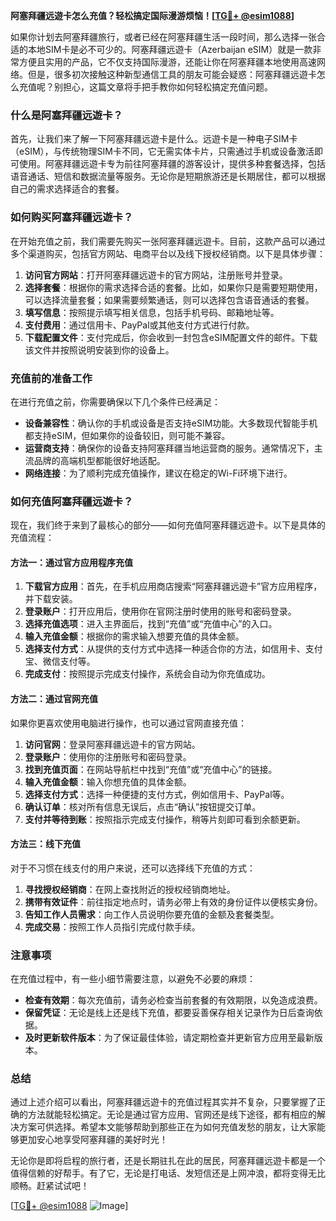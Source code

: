 **阿塞拜疆远遊卡怎么充值？轻松搞定国际漫游烦恼！[[TG💪+ @esim1088](https://t.me/s/esim1088)]**

如果你计划去阿塞拜疆旅行，或者已经在阿塞拜疆生活一段时间，那么选择一张合适的本地SIM卡是必不可少的。阿塞拜疆远遊卡（Azerbaijan eSIM）就是一款非常方便且实用的产品，它不仅支持国际漫游，还能让你在阿塞拜疆本地使用高速网络。但是，很多初次接触这种新型通信工具的朋友可能会疑惑：阿塞拜疆远遊卡怎么充值呢？别担心，这篇文章将手把手教你如何轻松搞定充值问题。

### 什么是阿塞拜疆远遊卡？

首先，让我们来了解一下阿塞拜疆远遊卡是什么。远遊卡是一种电子SIM卡（eSIM），与传统物理SIM卡不同，它无需实体卡片，只需通过手机或设备激活即可使用。阿塞拜疆远遊卡专为前往阿塞拜疆的游客设计，提供多种套餐选择，包括语音通话、短信和数据流量等服务。无论你是短期旅游还是长期居住，都可以根据自己的需求选择适合的套餐。

### 如何购买阿塞拜疆远遊卡？

在开始充值之前，我们需要先购买一张阿塞拜疆远遊卡。目前，这款产品可以通过多个渠道购买，包括官方网站、电商平台以及线下授权经销商。以下是具体步骤：

1. **访问官方网站**：打开阿塞拜疆远遊卡的官方网站，注册账号并登录。
2. **选择套餐**：根据你的需求选择合适的套餐。比如，如果你只是需要短期使用，可以选择流量套餐；如果需要频繁通话，则可以选择包含语音通话的套餐。
3. **填写信息**：按照提示填写相关信息，包括手机号码、邮箱地址等。
4. **支付费用**：通过信用卡、PayPal或其他支付方式进行付款。
5. **下载配置文件**：支付完成后，你会收到一封包含eSIM配置文件的邮件。下载该文件并按照说明安装到你的设备上。

### 充值前的准备工作

在进行充值之前，你需要确保以下几个条件已经满足：

- **设备兼容性**：确认你的手机或设备是否支持eSIM功能。大多数现代智能手机都支持eSIM，但如果你的设备较旧，则可能不兼容。
- **运营商支持**：确保你的设备支持阿塞拜疆当地运营商的服务。通常情况下，主流品牌的高端机型都能很好地适配。
- **网络连接**：为了顺利完成充值操作，建议在稳定的Wi-Fi环境下进行。

### 如何充值阿塞拜疆远遊卡？

现在，我们终于来到了最核心的部分——如何充值阿塞拜疆远遊卡。以下是具体的充值流程：

#### 方法一：通过官方应用程序充值

1. **下载官方应用**：首先，在手机应用商店搜索“阿塞拜疆远遊卡”官方应用程序，并下载安装。
2. **登录账户**：打开应用后，使用你在官网注册时使用的账号和密码登录。
3. **选择充值选项**：进入主界面后，找到“充值”或“充值中心”的入口。
4. **输入充值金额**：根据你的需求输入想要充值的具体金额。
5. **选择支付方式**：从提供的支付方式中选择一种适合你的方法，如信用卡、支付宝、微信支付等。
6. **完成支付**：按照提示完成支付操作，系统会自动为你充值成功。

#### 方法二：通过官网充值

如果你更喜欢使用电脑进行操作，也可以通过官网直接充值：

1. **访问官网**：登录阿塞拜疆远遊卡的官方网站。
2. **登录账户**：使用你的注册账号和密码登录。
3. **找到充值页面**：在网站导航栏中找到“充值”或“充值中心”的链接。
4. **输入充值金额**：输入你想充值的具体金额。
5. **选择支付方式**：选择一种便捷的支付方式，例如信用卡、PayPal等。
6. **确认订单**：核对所有信息无误后，点击“确认”按钮提交订单。
7. **支付并等待到账**：按照指示完成支付操作，稍等片刻即可看到余额更新。

#### 方法三：线下充值

对于不习惯在线支付的用户来说，还可以选择线下充值的方式：

1. **寻找授权经销商**：在网上查找附近的授权经销商地址。
2. **携带有效证件**：前往指定地点时，请务必带上有效的身份证件以便核实身份。
3. **告知工作人员需求**：向工作人员说明你要充值的金额及套餐类型。
4. **完成交易**：按照工作人员指引完成付款手续。

### 注意事项

在充值过程中，有一些小细节需要注意，以避免不必要的麻烦：

- **检查有效期**：每次充值前，请务必检查当前套餐的有效期限，以免造成浪费。
- **保留凭证**：无论是线上还是线下充值，都要妥善保存相关记录作为日后查询依据。
- **及时更新软件版本**：为了保证最佳体验，请定期检查并更新官方应用至最新版本。

### 总结

通过上述介绍可以看出，阿塞拜疆远遊卡的充值过程其实并不复杂，只要掌握了正确的方法就能轻松搞定。无论是通过官方应用、官网还是线下途径，都有相应的解决方案可供选择。希望本文能够帮助到那些正在为如何充值发愁的朋友，让大家能够更加安心地享受阿塞拜疆的美好时光！

无论你是即将启程的旅行者，还是长期驻扎在此的居民，阿塞拜疆远遊卡都是一个值得信赖的好帮手。有了它，无论是打电话、发短信还是上网冲浪，都将变得无比顺畅。赶紧试试吧！

[[TG💪+ @esim1088](https://t.me/s/esim1088) ![Image](https://i.postimg.cc/4NQfJmqS/Snipaste-2025-05-13-00-14-12.png)]
